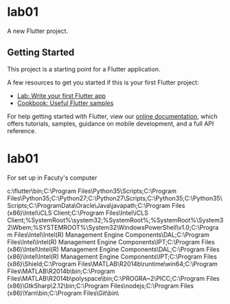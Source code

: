 # lab01

A new Flutter project.

## Getting Started

This project is a starting point for a Flutter application.

A few resources to get you started if this is your first Flutter project:

- [Lab: Write your first Flutter app](https://flutter.io/docs/get-started/codelab)
- [Cookbook: Useful Flutter samples](https://flutter.io/docs/cookbook)

For help getting started with Flutter, view our 
[online documentation](https://flutter.io/docs), which offers tutorials, 
samples, guidance on mobile development, and a full API reference.
# lab01

For set up in Facuty's computer

c:\flutter\bin;C:\Program Files\Python35\Scripts\;C:\Program Files\Python35\;C:\Python27\;C:\Python27\Scripts\;C:\Python35\;C:\Python35\Scripts\;C:\ProgramData\Oracle\Java\javapath;C:\Program Files (x86)\Intel\iCLS Client\;C:\Program Files\Intel\iCLS Client\;%SystemRoot%\system32;%SystemRoot%;%SystemRoot%\System32\Wbem;%SYSTEMROOT%\System32\WindowsPowerShell\v1.0\;C:\Program Files\Intel\Intel(R) Management Engine Components\DAL;C:\Program Files\Intel\Intel(R) Management Engine Components\IPT;C:\Program Files (x86)\Intel\Intel(R) Management Engine Components\DAL;C:\Program Files (x86)\Intel\Intel(R) Management Engine Components\IPT;C:\Program Files (x86)\Shield;C:\Program Files\MATLAB\R2014b\runtime\win64;C:\Program Files\MATLAB\R2014b\bin;C:\Program Files\MATLAB\R2014b\polyspace\bin;C:\PROGRA~2\PICC;C:\Program Files (x86)\GtkSharp\2.12\bin;C:\Program Files\nodejs\;C:\Program Files (x86)\Yarn\bin\;C:\Program Files\Git\bin\
